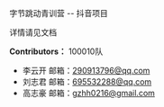 字节跳动青训营 -- 抖音项目

详情请见文档



          
**Contributors：**
100010队 
- 李云开 邮箱：290913796@qq.com
- 刘志君 邮箱：695532288@qq.com
- 高志豪 邮箱：gzhh0216@gmail.com

